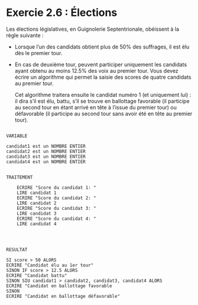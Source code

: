 # Exercie 2.6 : Élections
Les élections législatives, en Guignolerie Septentrionale, obéissent à la règle suivante :

- Lorsque l’un des candidats obtient plus de 50% des suffrages, il est élu dès le premier tour.

- En cas de deuxième tour, peuvent participer uniquement les candidats ayant obtenu au moins 12.5% des voix au premier tour.
Vous devez écrire un algorithme qui permet la saisie des scores de quatre candidats au premier tour.

  Cet algorithme traitera ensuite le candidat numéro 1 (et uniquement lui) : il dira s’il est élu, battu, s’il se trouve en ballottage favorable (il participe au second tour en étant arrivé en tête à l’issue du premier tour) ou défavorable (il participe au second tour sans avoir été en tête au premier tour).


```

VARIABLE

candidat1 est un NOMBRE ENTIER
candidat2 est un NOMBRE ENTIER
candidat3 est un NOMBRE ENTIER
candidat4 est un NOMBRE ENTIER


TRAITEMENT

	ECRIRE "Score du candidat 1: "
	LIRE candidat 1
	ECRIRE "Score du candidat 2: "
	LIRE candidat 2
	ECRIRE "Score du candidat 3: "
	LIRE candidat 3
	ECRIRE "Score du candidat 4: "
	LIRE candidat 4




RESULTAT

SI score > 50 ALORS
ECRIRE "Candidat élu au 1er tour"
SINON IF score > 12.5 ALORS
ECRIRE "Candidat battu"
SINON SIU candidat1 > candidat2, candidat3, candidat4 ALORS
ECRIRE "Candidat en ballottage favorable
SINON
ECRIRE "Candidat en ballottage défavorable" 


```
